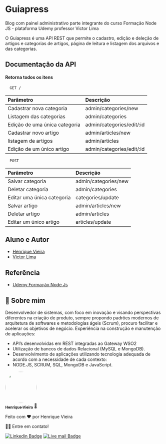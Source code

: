 
<h1>Guiapress</h1>

Blog com painel administrativo 
parte integrante do curso Formação Node JS - plataforma Udemy
professor Victor Lima



O Guiapress é uma API REST que permite o cadastro, edição e 
deleção de artigos e categorias de artigos, página de leitura e 
listagem dos arquivos e das categorias.





## Documentação da API

#### Retorna todos os itens

```http
  GET /
```

| Parâmetro   |  Descrição                           |
| :---------- | :---------------------------------- |
| Cadastrar nova categoria | admin/categories/new |
| Listagem  das categorias  | admin/categories |
| Edição de uma única categoria |  admin/categories/edit/:id |
| Cadastrar novo artigo | admin/articles/new |
| listagem de artigos  | admin/articles |
| Edição de um único artigo |  admin/categories/edit/:id |



```http
  POST 
```
| Parâmetro   |  Descrição                           |
| :---------- | :---------------------------------- |
| Salvar categoria | admin/categories/new      |
| Deletar categoria  | admin/categories       |
| Editar uma única categoria | categories/update|
| Salvar artigo | admin/articles/new  |
| Deletar artigo  | admin/articles |
| Editar um único artigo | articles/update |








## Aluno e Autor

- [Henrique Vieira](https://github.com/henriquecvieira/Guiapress)
- [Victor Lima](https://github.com/techtuxbr)

## Referência

 - [Udemy Formação Node Js](https://www.udemy.com/course/formacao-nodejs)
 

## 🚀 Sobre mim
Desenvolvedor de sistemas, com foco em inovação e visando perspectivas diferentes na criação de produto, sempre propondo padrões modernos de arquitetura de softwares e metodologias ágeis (Scrum), procuro facilitar e acelerar os objetivos de negócio.
Experiência na construção e manutenção de aplicações:
- API’s desenvolvidas em REST integradas ao Gateway WSO2
- Utilização de bancos de dados Relacional (MySQL e MongoDB).
- Desenvolvimento de aplicações utilizando tecnologia adequada de acordo com a necessidade de cada contexto:
- NODE.JS, SCRUM, SQL, MongoDB e JavaScript.

<a href="https://www.linkedin.com/in/henriquecarvalhovieira/">
    
  <img style="border-radius: 50%;" src="https://avatars.githubusercontent.com/u/87788394?s=400&u=7f36505574f0bc15df5b88cc887a51f8e6406310&v=4" width="100px;" alt=""/>
  <br />
  <sub><b>Henrique Vieira</b></sub></a> <a href="https://blog.rocketseat.com.br/author/thiago//" title="Rocketseat">🚀</a>
 
 
 Feito com ❤️ por Henrique Vieira 
 
 👋🏽 Entre em contato!
 
 [![Linkedin Badge](https://img.shields.io/badge/-Henrique-blue?style=flat-square&logo=Linkedin&logoColor=white&link=https://www.linkedin.com/in/henriquecarvalhovieira/)](https://www.linkedin.com/in/henriquecarvalhovieira/) 
 [![Live mail Badge](https://img.shields.io/badge/-hnr01@live.com-5186e1?style=flat-square&logo=Outlook&logoColor=white&link=mailto:hnr01@live.com)](mailto:hnr01@live.com)
